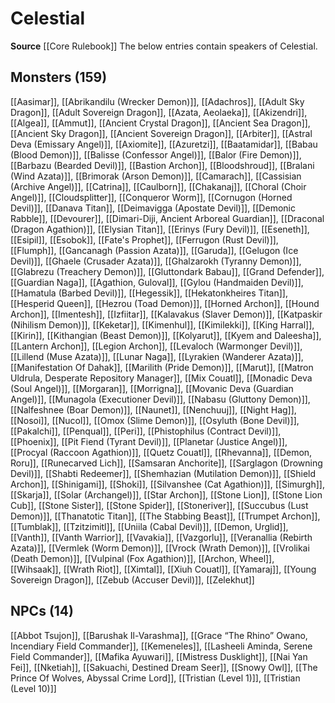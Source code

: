 ﻿---
id: '16'
name: Celestial
rarity: Uncommon
source: '[[DATABASE/source/Core Rulebook|Core Rulebook]]'
trait:
- '[[DATABASE/trait/Uncommon|Uncommon]]'
type: Language

---
# Celestial

**Source** [[Core Rulebook]] 
The below entries contain speakers of Celestial.

## Monsters (159)

[[Aasimar]], [[Abrikandilu (Wrecker Demon)]], [[Adachros]], [[Adult Sky Dragon]], [[Adult Sovereign Dragon]], [[Azata, Aeolaeka]], [[Akizendri]], [[Algea]], [[Ammut]], [[Ancient Crystal Dragon]], [[Ancient Sea Dragon]], [[Ancient Sky Dragon]], [[Ancient Sovereign Dragon]], [[Arbiter]], [[Astral Deva (Emissary Angel)]], [[Axiomite]], [[Azuretzi]], [[Baatamidar]], [[Babau (Blood Demon)]], [[Balisse (Confessor Angel)]], [[Balor (Fire Demon)]], [[Barbazu (Bearded Devil)]], [[Bastion Archon]], [[Bloodshroud]], [[Bralani (Wind Azata)]], [[Brimorak (Arson Demon)]], [[Camarach]], [[Cassisian (Archive Angel)]], [[Catrina]], [[Caulborn]], [[Chakanaj]], [[Choral (Choir Angel)]], [[Cloudsplitter]], [[Conqueror Worm]], [[Cornugon (Horned Devil)]], [[Danava Titan]], [[Deimavigga (Apostate Devil)]], [[Demonic Rabble]], [[Devourer]], [[Dimari-Diji, Ancient Arboreal Guardian]], [[Draconal (Dragon Agathion)]], [[Elysian Titan]], [[Erinys (Fury Devil)]], [[Eseneth]], [[Esipil]], [[Esobok]], [[Fate's Prophet]], [[Ferrugon (Rust Devil)]], [[Flumph]], [[Gancanagh (Passion Azata)]], [[Garuda]], [[Gelugon (Ice Devil)]], [[Ghaele (Crusader Azata)]], [[Ghalzarokh (Tyranny Demon)]], [[Glabrezu (Treachery Demon)]], [[Gluttondark Babau]], [[Grand Defender]], [[Guardian Naga]], [[Agathion, Guloval]], [[Gylou (Handmaiden Devil)]], [[Hamatula (Barbed Devil)]], [[Hegessik]], [[Hekatonkheires Titan]], [[Hesperid Queen]], [[Hezrou (Toad Demon)]], [[Horned Archon]], [[Hound Archon]], [[Imentesh]], [[Izfiitar]], [[Kalavakus (Slaver Demon)]], [[Katpaskir (Nihilism Demon)]], [[Keketar]], [[Kimenhul]], [[Kimilekki]], [[King Harral]], [[Kirin]], [[Kithangian (Beast Demon)]], [[Kolyarut]], [[Kyem and Daleesha]], [[Lantern Archon]], [[Legion Archon]], [[Levaloch (Warmonger Devil)]], [[Lillend (Muse Azata)]], [[Lunar Naga]], [[Lyrakien (Wanderer Azata)]], [[Manifestation Of Dahak]], [[Marilith (Pride Demon)]], [[Marut]], [[Matron Uldrula, Desperate Repository Manager]], [[Mix Couatl]], [[Monadic Deva (Soul Angel)]], [[Morgaran]], [[Morrigna]], [[Movanic Deva (Guardian Angel)]], [[Munagola (Executioner Devil)]], [[Nabasu (Gluttony Demon)]], [[Nalfeshnee (Boar Demon)]], [[Naunet]], [[Nenchuuj]], [[Night Hag]], [[Nosoi]], [[Nucol]], [[Omox (Slime Demon)]], [[Osyluth (Bone Devil)]], [[Pakalchi]], [[Penqual]], [[Peri]], [[Phistophilus (Contract Devil)]], [[Phoenix]], [[Pit Fiend (Tyrant Devil)]], [[Planetar (Justice Angel)]], [[Procyal (Raccoon Agathion)]], [[Quetz Couatl]], [[Rhevanna]], [[Demon, Roru]], [[Runecarved Lich]], [[Samsaran Anchorite]], [[Sarglagon (Drowning Devil)]], [[Shabti Redeemer]], [[Shemhazian (Mutilation Demon)]], [[Shield Archon]], [[Shinigami]], [[Shoki]], [[Silvanshee (Cat Agathion)]], [[Simurgh]], [[Skarja]], [[Solar (Archangel)]], [[Star Archon]], [[Stone Lion]], [[Stone Lion Cub]], [[Stone Sister]], [[Stone Spider]], [[Stoneriver]], [[Succubus (Lust Demon)]], [[Thanatotic Titan]], [[The Stabbing Beast]], [[Trumpet Archon]], [[Tumblak]], [[Tzitzimitl]], [[Uniila (Cabal Devil)]], [[Demon, Urglid]], [[Vanth]], [[Vanth Warrior]], [[Vavakia]], [[Vazgorlu]], [[Veranallia (Rebirth Azata)]], [[Vermlek (Worm Demon)]], [[Vrock (Wrath Demon)]], [[Vrolikai (Death Demon)]], [[Vulpinal (Fox Agathion)]], [[Archon, Wheel]], [[Wihsaak]], [[Wrath Riot]], [[Ximtal]], [[Xiuh Couatl]], [[Yamaraj]], [[Young Sovereign Dragon]], [[Zebub (Accuser Devil)]], [[Zelekhut]]

## NPCs (14)

[[Abbot Tsujon]], [[Barushak Il-Varashma]], [[Grace “The Rhino” Owano, Incendiary Field Commander]], [[Kemeneles]], [[Lasheeli Aminda, Serene Field Commander]], [[Mafika Ayuwari]], [[Mistress Dusklight]], [[Nai Yan Fei]], [[Nketiah]], [[Sakuachi, Destined Dream Seer]], [[Snowy Owl]], [[The Prince Of Wolves, Abyssal Crime Lord]], [[Tristian (Level 1)]], [[Tristian (Level 10)]]